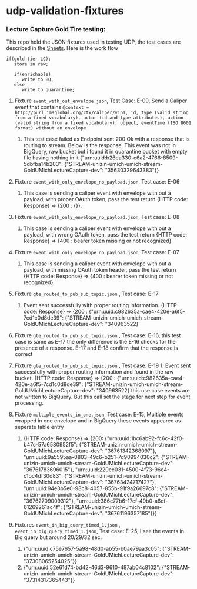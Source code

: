 # udp-validation-fixtures

### Lecture Capture Gold Tire testing:
This repo hold the JSON fixtures used in testing UDP, the test cases are described in the [Sheets](https://docs.google.com/spreadsheets/d/1XGj76VRC1t2NH3LeA60U2rHqogqx_CIy1KAL48Cv5NQ/edit#gid=0). Here is the work flow 
```
if(gold-tier LC):
   store in raw;

   if(enrichable)
      write to BQ;
   else
      write to quarantine;
```

1. Fixture `event_with_out_envelope.json`, Test Case: E-09, Send a Caliper event that contains 
    `@context = http://purl.imsglobal.org/ctx/caliper/v1p1, id, type (valid string from a fixed vocabulary), actor (id and type attributes), action (valid string from a fixed vocabulary), object, eventTime (ISO 8601 format) without an envelope`
    1. This test case failed as Endpoint sent 200 Ok with a response that is routing to stream. Below is the response. This event was not in BigQuery, raw bucket but i found it in quarantine bucket with empty file having nothing in it
        {"urn:uuid:b26ea330-c6a2-4766-8509-5dbfba14b203": {"STREAM-unizin-umich-umich-stream-GoldUMichLectureCapture-dev": "35630329643383"}}
        
2. Fixture `event_with_only_envelope_no_payload.json`, Test case: E-06
    1. This case is sending a caliper event with envelope with out a payload, with proper OAuth token, pass the test return {HTTP code: Response} => {200 : {}}. 
3. Fixture `event_with_only_envelope_no_payload.json`, Test case: E-08
    1. This case is sending a caliper event with envelope with out a payload, with wrong OAuth token, pass the test return {HTTP code: Response} => {400 : bearer token missing or not recognized}
4. Fixture `event_with_only_envelope_no_payload.json`, Test case: E-07
    1. This case is sending a caliper event with envelope with out a payload, with missing OAuth token header, pass the test return {HTTP code: Response} => {400 : bearer token missing or not recognized}
5. Fixture `gte_routed_to_pub_sub_topic.json` , Test case: E-17
    1. Event sent successfully with proper routing information. {HTTP code: Response} => {200 : {"urn:uuid:c982635a-cae4-420e-a6f5-7cd1c0d8de39": {"STREAM-unizin-umich-umich-stream-GoldUMichLectureCapture-dev": "340963522}
6. Fixture `gte_routed_to_pub_sub_topic.json` , Test case: E-16, this test case is same as E-17 the only difference is the E-16 checks for the presence of a response. E-17 and E-18 confirm that the response is correct
7. Fixture `gte_routed_to_pub_sub_topic.json` , Test case: E-19
       1. Event sent successfully with proper routing information and found in the raw bucket. {HTTP code: Response} => {200 : {"urn:uuid:c982635a-cae4-420e-a6f5-7cd1c0d8de39": {"STREAM-unizin-umich-umich-stream-GoldUMichLectureCapture-dev": "340963522}
           this use case events are not written to BigQuery. But this call set the stage for next step for event processing. 
8. Fixture `multiple_events_in_one.json`, Test case: E-15, Multiple events wrapped in one envelope and in BigQuery these events appeared as seperate table entry
    1. {HTTP code: Response} => {200: {"urn:uuid:1bc6ab92-fc6c-42f0-b47c-57a6580952f5": {"STREAM-unizin-umich-umich-stream-GoldUMichLectureCapture-dev": "36761342368097"}, 
                                       "urn:uuid:9a5595aa-0803-49c6-b251-7d90994030c2": {"STREAM-unizin-umich-umich-stream-GoldUMichLectureCapture-dev": "36761783696015"}, 
                                       "urn:uuid:220ec031-4500-4f73-96e4-c1bc4df30d83": {"STREAM-unizin-umich-umich-stream-GoldUMichLectureCapture-dev": "36763424717427"}, 
                                       "urn:uuid:94e3b5e0-98c8-4057-855b-91f9a26697c8": {"STREAM-unizin-umich-umich-stream-GoldUMichLectureCapture-dev": "36762709009312"}, 
                                       "urn:uuid:386c77b6-17cf-49b0-a6cf-61269261ac4f": {"STREAM-unizin-umich-umich-stream-GoldUMichLectureCapture-dev": "36761196357185"}}}
9. Fixtures `event_in_big_query_timed_1.json` , `event_in_big_query_timed_1.json`, Test case: E-25, I see the events in Big query but around 20/29/32 sec.
    1. {"urn:uuid:c75e7657-5a98-48d0-ab55-b0ae79aa3c05": {"STREAM-unizin-umich-umich-stream-GoldUMichLectureCapture-dev": "37308065254025"}}
    2. {"urn:uuid:52e61d74-bd42-46d3-9610-487ab04c8102": {"STREAM-unizin-umich-umich-stream-GoldUMichLectureCapture-dev": "37314317365443"}}
           

            

